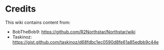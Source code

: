 # Credits

This wiki contains content from:

* BobTheBob9: https://github.com/R2Northstar/Northstar/wiki
* Taskinoz: https://gist.github.com/taskinoz/d68fdbc1ec0590d8fe61a85edbb9c44e
  
